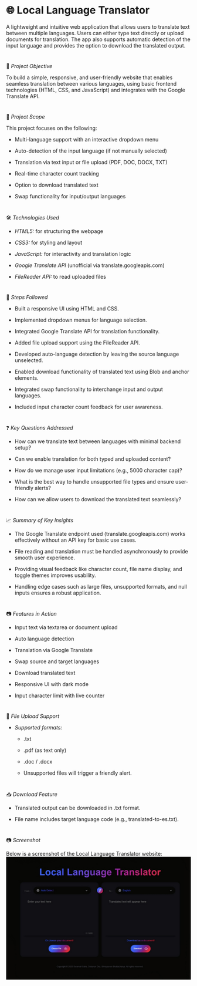 # 🌐 Local Language Translator

A lightweight and intuitive web application that allows users to translate text between multiple languages. Users can either type text directly or upload documents for translation. The app also supports automatic detection of the input language and provides the option to download the translated output.

#
🚀 _Project Objective_

To build a simple, responsive, and user-friendly website that enables seamless translation between various languages, using basic frontend technologies (HTML, CSS, and JavaScript) and integrates with the Google Translate API.

#
📌 _Project Scope_

This project focuses on the following:

- Multi-language support with an interactive dropdown menu

- Auto-detection of the input language (if not manually selected)

- Translation via text input or file upload (PDF, DOC, DOCX, TXT)

- Real-time character count tracking

- Option to download translated text

- Swap functionality for input/output languages

#
🛠️ _Technologies Used_

- _HTML5:_ for structuring the webpage

- _CSS3:_ for styling and layout

- _JavaScript:_ for interactivity and translation logic

- _Google Translate API_ (unofficial via translate.googleapis.com)

- _FileReader API:_ to read uploaded files

#
🔁 _Steps Followed_

- Built a responsive UI using HTML and CSS.

- Implemented dropdown menus for language selection.

- Integrated Google Translate API for translation functionality.

- Added file upload support using the FileReader API.

- Developed auto-language detection by leaving the source language unselected.

- Enabled download functionality of translated text using Blob and anchor elements.

- Integrated swap functionality to interchange input and output languages.

- Included input character count feedback for user awareness.

#
❓ _Key Questions Addressed_

- How can we translate text between languages with minimal backend setup?

- Can we enable translation for both typed and uploaded content?

- How do we manage user input limitations (e.g., 5000 character cap)?

- What is the best way to handle unsupported file types and ensure user-friendly alerts?

- How can we allow users to download the translated text seamlessly?

#
📈 _Summary of Key Insights_

- The Google Translate endpoint used (translate.googleapis.com) works effectively without an API key for basic use cases.

- File reading and translation must be handled asynchronously to provide smooth user experience.

- Providing visual feedback like character count, file name display, and toggle themes improves usability.

- Handling edge cases such as large files, unsupported formats, and null inputs ensures a robust application.

#
📷 _Features in Action_

- Input text via textarea or document upload

- Auto language detection

- Translation via Google Translate

- Swap source and target languages

- Download translated text

- Responsive UI with dark mode

- Input character limit with live counter

#
📂 _File Upload Support_

- _Supported formats:_

  - .txt

  - .pdf (as text only)

  - .doc / .docx

  - Unsupported files will trigger a friendly alert.

#
📥 _Download Feature_

- Translated output can be downloaded in .txt format.

- File name includes target language code (e.g., translated-to-es.txt).

#
📷 _Screenshot_

Below is a screenshot of the Local Language Translator website:
![Screenshot of the website](https://github.com/debarundey/Local-Language-Translator/blob/main/translator.png)
